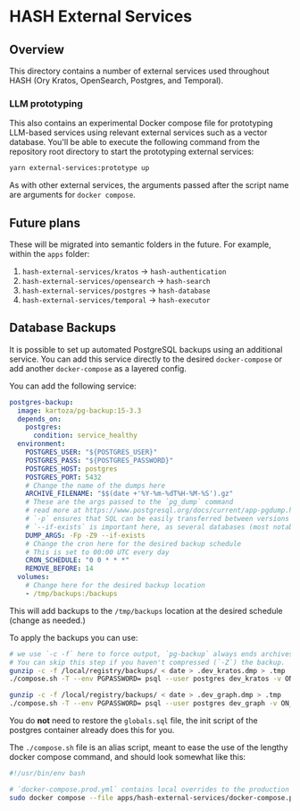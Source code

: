 # HASH External Services

## Overview

This directory contains a number of external services used throughout HASH (Ory Kratos, OpenSearch, Postgres, and Temporal).

### LLM prototyping

This also contains an experimental Docker compose file for prototyping LLM-based services using relevant external services such as a vector database.
You'll be able to execute the following command from the repository root directory to start the prototyping external services:

```sh
yarn external-services:prototype up
```

As with other external services, the arguments passed after the script name are arguments for `docker compose`.

## Future plans

These will be migrated into semantic folders in the future. For example, within the `apps` folder:

1.  `hash-external-services/kratos` → `hash-authentication`
1.  `hash-external-services/opensearch` → `hash-search`
1.  `hash-external-services/postgres` → `hash-database`
1.  `hash-external-services/temporal` → `hash-executor`

## Database Backups

It is possible to set up automated PostgreSQL backups using an additional service. You can add this service directly to the desired `docker-compose` or add another `docker-compose` as a layered config.

You can add the following service:

```yaml
postgres-backup:
  image: kartoza/pg-backup:15-3.3
  depends_on:
    postgres:
      condition: service_healthy
  environment:
    POSTGRES_USER: "${POSTGRES_USER}"
    POSTGRES_PASS: "${POSTGRES_PASSWORD}"
    POSTGRES_HOST: postgres
    POSTGRES_PORT: 5432
    # Change the name of the dumps here
    ARCHIVE_FILENAME: "$$(date +'%Y-%m-%dT%H-%M-%S').gz"
    # These are the args passed to the `pg_dump` command
    # read more at https://www.postgresql.org/docs/current/app-pgdump.html#PG-DUMP-OPTIONS
    # `-p` ensures that SQL can be easily transferred between versions
    # `--if-exists` is important here, as several databases (most notably `realtime`) already create schemas, which would otherwise lead to an error while applying the backup.
    DUMP_ARGS: -Fp -Z9 --if-exists
    # Change the cron here for the desired backup schedule
    # This is set to 00:00 UTC every day
    CRON_SCHEDULE: "0 0 * * *"
    REMOVE_BEFORE: 14
  volumes:
    # Change here for the desired backup location
    - /tmp/backups:/backups
```

This will add backups to the `/tmp/backups` location at the desired schedule (change as needed.)

To apply the backups you can use:

```bash
# we use `-c -f` here to force output, `pg-backup` always ends archives with `.dmp`, which gunzip will otherwise refuse to uncompress
# You can skip this step if you haven't compressed (`-Z`) the backup.
gunzip -c -f /local/registry/backups/ < date > .dev_kratos.dmp > .tmp
./compose.sh -T --env PGPASSWORD= psql --user postgres dev_kratos -v ON_ERROR_STOP=1 < password > postgres < .tmp

gunzip -c -f /local/registry/backups/ < date > .dev_graph.dmp > .tmp
./compose.sh -T --env PGPASSWORD= psql --user postgres dev_graph -v ON_ERROR_STOP=1 < password > postgres < .tmp
```

You do **not** need to restore the `globals.sql` file, the init script of the postgres container already does this for you.

The `./compose.sh` file is an alias script, meant to ease the use of the lengthy docker compose command, and should look somewhat like this:

```bash
#!/usr/bin/env bash

# `docker-compose.prod.yml` contains local overrides to the production docker compose file, like custom volume mounts or the backup solution.
sudo docker compose --file apps/hash-external-services/docker-compose.prod.yml --file docker-compose.prod.yml --env-file .env.prod ${@}
```
